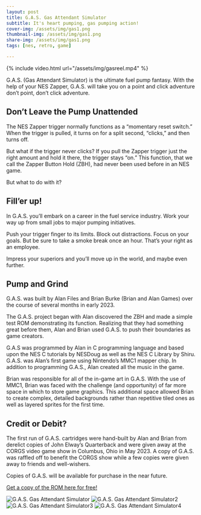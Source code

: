 ```yaml
---
layout: post
title: G.A.S. Gas Attendant Simulator
subtitle: It's heart pumping, gas pumping action!
cover-img: /assets/img/gas1.png
thumbnail-img: /assets/img/gas1.png
share-img: /assets/img/gas1.png
tags: [nes, retro, game]

---
```



{% include video.html url="/assets/img/gasreel.mp4" %}


G.A.S. (Gas Attendant Simulator) is the ultimate fuel pump fantasy.  With the help of your NES Zapper, G.A.S. will take you on a point and click adventure don’t point, don’t click adventure.

 

## Don’t Leave the Pump Unattended

The NES Zapper trigger normally functions as a “momentary reset switch.”  When the trigger is pulled, it turns on for a split second, “clicks,” and then turns off.    

But what if the trigger never clicks?  If you pull the Zapper trigger just the right amount and hold it there, the trigger stays “on.”   This function, that we call the Zapper Button Hold (ZBH), had never been used before in an NES game. 

But what to do with it? 

 

## Fill’er up!

In G.A.S. you’ll embark on a career in the fuel service industry.  Work your way up from small jobs to major pumping initiatives. 

Push your trigger finger to its limits.  Block out distractions.  Focus on your goals.  But be sure to take a smoke break once an hour.  That’s your right as an employee. 

Impress your superiors and you’ll move up in the world, and maybe even further.

 

## Pump and Grind

G.A.S. was built by Alan Files and Brian Burke (Brian and Alan Games) over the course of several months in early 2023. 

The G.A.S. project began with Alan discovered the ZBH and made a simple test ROM demonstrating its function.  Realizing that they had something great before them, Alan and Brian used G.A.S. to push their boundaries as game creators. 

G.A.S was programmed by Alan in C programming language and based upon the NES C tutorials by NESDoug as well as the NES C Library by Shiru.  G.A.S. was Alan’s first game using Nintendo’s MMC1 mapper chip.  In addition to programming G.A.S., Alan created all the music in the game. 

Brian was responsible for all of the in-game art in G.A.S.  With the use of MMC1, Brian was faced with the challenge (and opportunity) of far more space in which to store game graphics.  This additional space allowed Brian to create complex, detailed backgrounds rather than repetitive tiled ones as well as layered sprites for the first time.

 

## Credit or Debit?

The first run of G.A.S. cartridges were hand-built by Alan and Brian from derelict copies of John Elway’s Quarterback and were given away at the CORGS video game show in Columbus, Ohio in May 2023.  A copy of G.A.S. was raffled off to benefit the CORGS show while a few copies were given away to friends and well-wishers.    

Copies of G.A.S. will be available for purchase in the near future.  

[Get a copy of the ROM here for free!](https://alangfiles.itch.io/gas)

![G.A.S. Gas Attendant Simulator](/assets/img/gas1.png)
![G.A.S. Gas Attendant Simulator2](/assets/img/gas2.jpg)
![G.A.S. Gas Attendant Simulator3](/assets/img/gas3.jpg)
![G.A.S. Gas Attendant Simulator4](/assets/img/gas4.jpg)